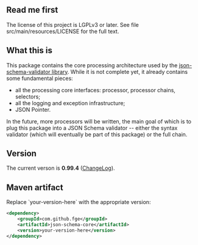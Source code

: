 <h2>Read me first</h2>

<p>The license of this project is LGPLv3 or later. See file src/main/resources/LICENSE for the full
text.</p>

<h2>What this is</h2>

<p>This package contains the core processing architecture used by the <a
href="https://github.com/fge/json-schema-validator">json-schema-validator library</a>. While it is
not complete yet, it already contains some fundamental pieces:</p>


* all the processing core interfaces: processor, processor chains, selectors;
* all the logging and exception infrastructure;
* JSON Pointer.

<p>In the future, more processors will be written, the main goal of which is to plug this package
into a JSON Schema validator -- either the syntax validator (which will eventually be part of this
package) or the full chain.</p>

<h2>Version</h2>

<p>The current verson is <b>0.99.4</b> (<a
href="https://github.com/fge/json-schema-core/wiki/ChangeLog">ChangeLog</a>).</p>

<h2>Maven artifact</h2>

<p>Replace `your-version-here` with the appropriate version:</p>

```xml
<dependency>
    <groupId>com.github.fge</groupId>
    <artifactId>json-schema-core</artifactId>
    <version>your-version-here</version>
</dependency>
```

